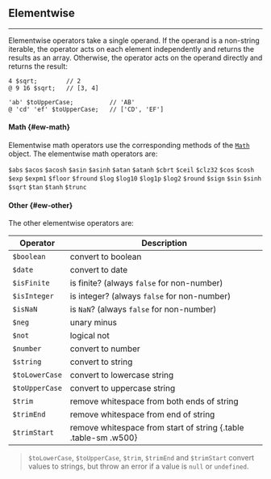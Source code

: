 ## Elementwise

---

Elementwise operators take a single operand. If the operand is a non-string iterable, the operator acts on each element independently and returns the results as an array. Otherwise, the operator acts on the operand directly and returns the result:

```
4 $sqrt;        // 2
@ 9 16 $sqrt;   // [3, 4]

'ab' $toUpperCase;          // 'AB'
@ 'cd' 'ef' $toUpperCase;   // ['CD', 'EF']
```

#### Math {#ew-math}

Elementwise math operators use the corresponding methods of the [`Math`](https://developer.mozilla.org/en-US/docs/Web/JavaScript/Reference/Global_Objects/Math) object. The elementwise math operators are: 

`$abs` `$acos` `$acosh` `$asin` `$asinh` `$atan` `$atanh` `$cbrt` `$ceil` `$clz32` `$cos` `$cosh` `$exp` `$expm1` `$floor` `$fround` `$log` `$log10` `$log1p` `$log2` `$round` `$sign` `$sin` `$sinh` `$sqrt` `$tan` `$tanh` `$trunc`

#### Other {#ew-other}

The other elementwise operators are:

| Operator        | Description |
|-----------------|-------------|
| `$boolean`      | convert to boolean |
| `$date`         | convert to date |
| `$isFinite`     | is finite? (always `false` for non-number) |
| `$isInteger`    | is integer? (always `false` for non-number) |
| `$isNaN`        | is `NaN`? (always `false` for non-number) |
| `$neg`          | unary minus |
| `$not`          | logical not |
| `$number`       | convert to number |
| `$string`       | convert to string |
| `$toLowerCase`  | convert to lowercase string |
| `$toUpperCase`  | convert to uppercase string |
| `$trim`         | remove whitespace from both ends of string |
| `$trimEnd`      | remove whitespace from end of string |
| `$trimStart`    | remove whitespace from start of string {.table .table-sm .w500} |

> `$toLowerCase`, `$toUpperCase`, `$trim`, `$trimEnd` and `$trimStart` convert values to strings, but throw an error if a value is `null` or `undefined`.